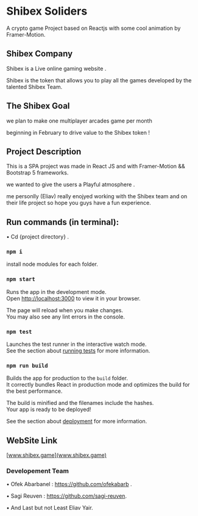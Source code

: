 # Shibex Soliders

A crypto game Project based on Reactjs with some cool animation by Framer-Motion.

## Shibex Company 
Shibex is a Live online gaming website .

Shibex is the token that allows you to play all the games developed by 
the talented Shibex Team.

## The Shibex Goal 
we plan to make one multiplayer arcades game per month 

beginning in February
to drive value to the Shibex token !

## Project Description
This is a SPA project was made in React JS and with
Framer-Motion && Bootstrap 5 frameworks.

we wanted to give the users a Playful atmosphere .

me personlly (Eliav) really enojyed working with the Shibex
team and on their life project so hope you guys have a fun experience.

## Run commands (in terminal):

• Cd {project directory} .

### `npm i`
install node modules for each folder.


### `npm start`

Runs the app in the development mode.\
Open [http://localhost:3000](http://localhost:3000) to view it in your browser.

The page will reload when you make changes.\
You may also see any lint errors in the console.

### `npm test`

Launches the test runner in the interactive watch mode.\
See the section about [running tests](https://facebook.github.io/create-react-app/docs/running-tests) for more information.

### `npm run build`

Builds the app for production to the `build` folder.\
It correctly bundles React in production mode and optimizes the build for the best performance.

The build is minified and the filenames include the hashes.\
Your app is ready to be deployed!

See the section about [deployment](https://facebook.github.io/create-react-app/docs/deployment) for more information.

## WebSite Link

[www.shibex.game](www.shibex.game)


### Developement Team

• Ofek Abarbanel : https://github.com/ofekabarb .

• Sagi Reuven : https://github.com/sagi-reuven.

• And Last but not Least Eliav Yair.



